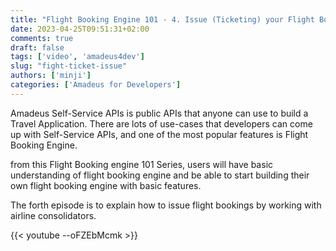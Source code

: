 ```yaml
---
title: "Flight Booking Engine 101 - 4. Issue (Ticketing) your Flight Bookings"
date: 2023-04-25T09:51:31+02:00
comments: true
draft: false
tags: ['video', 'amadeus4dev'] 
slug: "fight-ticket-issue"
authors: ['minji']
categories: ['Amadeus for Developers']
---
```


Amadeus Self-Service APIs is public APIs that anyone can use to build a Travel Application. 
There are lots of use-cases that developers can come up with Self-Service APIs, and one of the most popular features is Flight Booking Engine. 

from this Flight Booking engine 101 Series, users will have basic understanding of flight booking engine and be able to start building their own flight booking engine with basic features. 

The forth episode is to explain how to issue flight bookings by working with airline consolidators.

{{< youtube --oFZEbMcmk >}}
